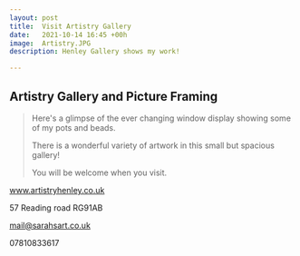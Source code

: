 ```yaml
---
layout: post
title:  Visit Artistry Gallery
date:   2021-10-14 16:45 +00h
image:  Artistry.JPG
description: Henley Gallery shows my work!

---
```


## Artistry Gallery and Picture Framing

>Here's a glimpse of the ever changing window display showing some of my pots and beads.
>
>There is a wonderful variety of artwork in this small but spacious gallery! 
>
>You will be welcome when you visit.

www.artistryhenley.co.uk

57 Reading road RG91AB

mail@sarahsart.co.uk

07810833617
